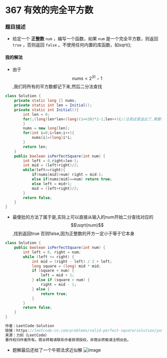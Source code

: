 # 367 有效的完全平方数

### 题目描述

- 给定一个 **正整数** `num` ，编写一个函数，如果 `num` 是一个完全平方数，则返回 `true` ，否则返回 `false` 。不使用任何内置的库函数，如sqrt();

#### 我的解法

- 由于$$ nums<2^{31}-1$$,我们将所有的平方数都记下来,然后二分法查找

```java
class Solution {
    private static long [] nums;
    private static int len = Initial();
    private static int Initial(){
        int len = 0;
        for(;(long)len*len<(long)(1<<30)*2-1;len++){//注意这里溢出了,需要转换为long再乘以2
        }
        nums = new long[len];
        for(int i=0;i<len;i++){
            nums[i]=(long)i*i;
        }
        return len;
    }
    public boolean isPerfectSquare(int num) {
        int left = 0,right=len-1;
        int mid = (left+right)/2;
        while(left<=right){
            if(nums[mid]>num) right = mid-1;
            else if(nums[mid]==num) return true;
            else left = mid+1;
            mid = (left+right)/2;
        }
        return false;
    }
}
```

- 最傻批的方法了属于是,实际上可以直接从输入的num开始二分查找对应的$$\sqrt(num)$$,找到返回true 否则false,因为正整数的开方一定小于等于它本身

```java
class Solution {
    public boolean isPerfectSquare(int num) {
        int left = 0, right = num;
        while (left <= right) {
            int mid = (right - left) / 2 + left;
            long square = (long) mid * mid;
            if (square < num) {
                left = mid + 1;
            } else if (square > num) {
                right = mid - 1;
            } else {
                return true;
            }
        }
        return false;
    }
}

作者：LeetCode-Solution
链接：https://leetcode-cn.com/problems/valid-perfect-square/solution/you-xiao-de-wan-quan-ping-fang-shu-by-le-wkee/
来源：力扣（LeetCode）
著作权归作者所有。商业转载请联系作者获得授权，非商业转载请注明出处。
```

- 题解最后还给了一个牛顿法求近似解
![image](https://user-images.githubusercontent.com/66718736/140380459-4763f787-77ea-491c-951b-104e1bfd878f.png)


